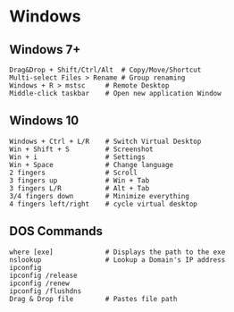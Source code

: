 # Windows

## Windows 7+

    Drag&Drop + Shift/Ctrl/Alt  # Copy/Move/Shortcut
    Multi-select Files > Rename # Group renaming
    Windows + R > mstsc     # Remote Desktop
    Middle-click taskbar    # Open new application Window

## Windows 10

    Windows + Ctrl + L/R    # Switch Virtual Desktop
    Win + Shift + S         # Screenshot
    Win + i                 # Settings
    Win + Space             # Change language
    2 fingers               # Scroll
    3 fingers up            # Win + Tab
    3 fingers L/R           # Alt + Tab
    3/4 fingers down        # Minimize everything
    4 fingers left/right    # cycle virtual desktop

## DOS Commands

    where [exe]             # Displays the path to the exe
    nslookup                # Lookup a Domain's IP address
    ipconfig
    ipconfig /release
    ipconfig /renew
    ipconfig /flushdns
    Drag & Drop file        # Pastes file path
